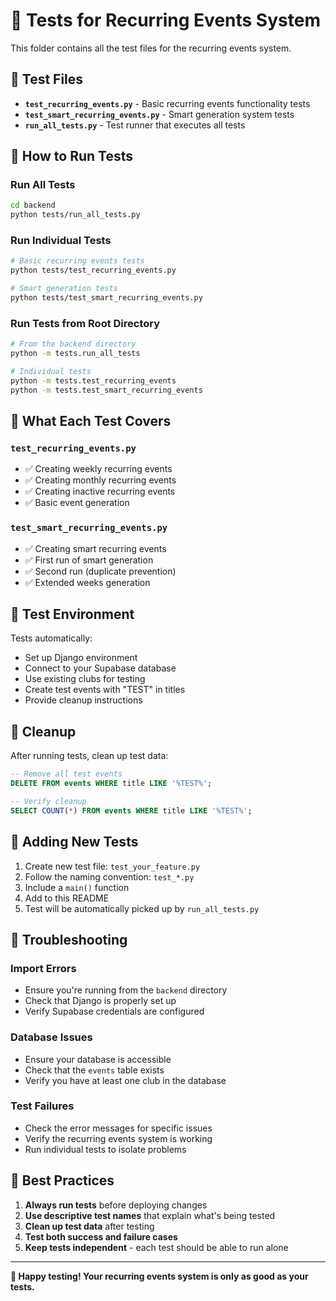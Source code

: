 # 🧪 Tests for Recurring Events System

This folder contains all the test files for the recurring events system.

## 📁 Test Files

- **`test_recurring_events.py`** - Basic recurring events functionality tests
- **`test_smart_recurring_events.py`** - Smart generation system tests
- **`run_all_tests.py`** - Test runner that executes all tests

## 🚀 How to Run Tests

### Run All Tests

```bash
cd backend
python tests/run_all_tests.py
```

### Run Individual Tests

```bash
# Basic recurring events tests
python tests/test_recurring_events.py

# Smart generation tests
python tests/test_smart_recurring_events.py
```

### Run Tests from Root Directory

```bash
# From the backend directory
python -m tests.run_all_tests

# Individual tests
python -m tests.test_recurring_events
python -m tests.test_smart_recurring_events
```

## 🧪 What Each Test Covers

### `test_recurring_events.py`

- ✅ Creating weekly recurring events
- ✅ Creating monthly recurring events
- ✅ Creating inactive recurring events
- ✅ Basic event generation

### `test_smart_recurring_events.py`

- ✅ Creating smart recurring events
- ✅ First run of smart generation
- ✅ Second run (duplicate prevention)
- ✅ Extended weeks generation

## 🔧 Test Environment

Tests automatically:

- Set up Django environment
- Connect to your Supabase database
- Use existing clubs for testing
- Create test events with "TEST" in titles
- Provide cleanup instructions

## 🧹 Cleanup

After running tests, clean up test data:

```sql
-- Remove all test events
DELETE FROM events WHERE title LIKE '%TEST%';

-- Verify cleanup
SELECT COUNT(*) FROM events WHERE title LIKE '%TEST%';
```

## 📝 Adding New Tests

1. Create new test file: `test_your_feature.py`
2. Follow the naming convention: `test_*.py`
3. Include a `main()` function
4. Add to this README
5. Test will be automatically picked up by `run_all_tests.py`

## 🚨 Troubleshooting

### Import Errors

- Ensure you're running from the `backend` directory
- Check that Django is properly set up
- Verify Supabase credentials are configured

### Database Issues

- Ensure your database is accessible
- Check that the `events` table exists
- Verify you have at least one club in the database

### Test Failures

- Check the error messages for specific issues
- Verify the recurring events system is working
- Run individual tests to isolate problems

## 🎯 Best Practices

1. **Always run tests** before deploying changes
2. **Use descriptive test names** that explain what's being tested
3. **Clean up test data** after testing
4. **Test both success and failure cases**
5. **Keep tests independent** - each test should be able to run alone

---

**🧪 Happy testing! Your recurring events system is only as good as your tests.**
